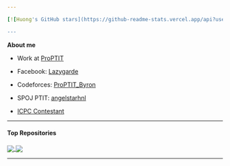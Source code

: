 ```yaml
---

[![Huong's GitHub stars](https://github-readme-stats.vercel.app/api?username=Lazygarde&hide=issues&show_icons=true&hide_border=true&theme=tokyonight)](https://github.com/Lazygarde)  

---
```


**About me**

- Work at [ProPTIT](https://www.facebook.com/clubproptit)

- Facebook: [Lazygarde](https://www.facebook.com/Lazygarde)

- Codeforces: [ProPTIT_Byron](https://codeforces.com/profile/ProPTIT_Byron)

- SPOJ PTIT: [angelstarhnl](https://www.spoj.com/PTIT/users/angelstarhnl/)

- [ICPC Contestant](https://icpc.global/ICPCID/9KTSCCGJ582N)

---

#### Top Repositories

<a href="https://github.com/Lazygarde/Data_Structures_and_Algorithms_Code_PTIT">
  <img align="center" src="https://github-readme-stats.vercel.app/api/pin/?username=Lazygarde&theme=tokyonight&border_color=B57EDC&repo=Data_Structures_and_Algorithms_Code_PTIT" />
</a>


<a href="https://github.com/Lazygarde/CPP_Code_PTIT">
  <img align="center" src="https://github-readme-stats.vercel.app/api/pin/?username=Lazygarde&theme=tokyonight&border_color=B57EDC&repo=CPP_Code_PTIT" />
</a>

---
